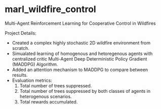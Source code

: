 # marl_wildfire_control
Multi-Agent Reinforcement Learning for Cooperative Control in Wildfires

Project Details:
  - Created a complex highly stochastic 2D wildfire environment from scratch.
  - Simualated learning of homogenous and hetoregenous agents with centralized critic Multi-Agent Deep Deterministic Policy Gradient (MADDPG) Algorithm.
  - Added an attention mechanism to MADDPG to compare between results.
  - Evaluation metrics:
    1. Total number of trees suppressed.
    2. Total number of trees suppressed by both classes of agents in heterogenous scenarios.
    3. Total rewards accumulated.
